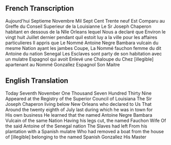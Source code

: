 ## French Transcription  

Aujourd'hui Septieme Novembre Mil 
Sept Cent Trente neuf Est Comparu au 
Greffe du Conseil Superieur de la Louisianne 
Le Sr Joseph Chaperon habitant en dessous
de la Nlle Orleans lequel Nous a declaré 
que Environ le vingt huit Juillet dernier 
pendant quil estoit luy a la ville pour les
affaires particulieres Il appris que Le Nommé
Antoine Negre Bambara vulcain du mesme Nation 
ayant les jambes Coupe, La Nommé fauchon femme du dit 
Antoine du nation Senegal Les Esclaves sont party 
de son habitation avec un mulatre Espagnol qui 
avoit Enlevé une Chaloupe du Chez [illegible] apartenant 
au Nommé Gonzallez Espagnol Son Maitre 
	
## English Translation  

Today Seventh November One Thousand
Seven Hundred Thirty Nine Appeared at the 
Registry of the Superior Council of Louisiana
The Sir Joseph Chaperon living below
New Orleans who declared to Us 
That Around the twenty eighth of July last
during which he was in town for  
His own business He learned that the named
Antoine Negre Bambara Vulcain of the same Nation
Having his legs cut, the named Fauchon Wife Of the said 
Antoine of the Senegal nation The Slaves had left 
From his plantation with a Spanish mulatre Who 
had removed a boat from the house of [illegible] belonging 
to the named Spanish Gonzallez His Master
